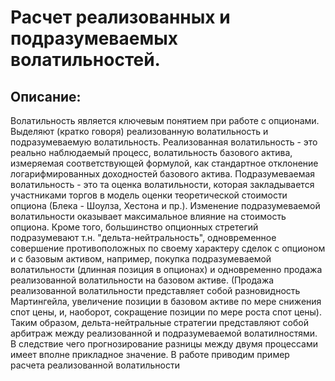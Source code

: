 # Расчет реализованных и подразумеваемых волатильностей.

## Описание:
Волатильность является ключевым понятием при работе с опционами. Выделяют (кратко говоря) реализованную волатильность и подразумеваемую волатильность.
Реализованная волатильность - это реально наблюдаемый процесс, волатильность базового актива, измеряемая соответствующей формулой,
как стандартное отклонение логарифмированных доходностей базового актива. Подразумеваемая волатильность - это та оценка волатильности,
которая закладывается участниками торгов в модель оценки теоретической стоимости опциона (Блека - Шоулза, Хестона и пр.).
Изменение подразумеваемой волатильности оказывает максимальное влияние на стоимость опциона.
Кроме того, большинство опционных стретегий подразумевают т.н. "дельта-нейтральность", одновременное совершение противоположных по своему характеру
сделок с опционом и с базовым активом, например, покупка подразумеваемой волатильности (длинная позиция в опционах) и одновременно продажа реализованной
волатильности на базовом активе. (Продажа реализованной волатильности представляет собой разновидность Мартингейла, увеличение позиции в базовом активе
по мере снижения спот цены, и, наоборот, сокращение позиции по мере роста спот цены). Таким образом, дельта-нейтральные стратегии представляют собой
арбитраж между реализованной и подразумеваемой волатилностями. В следствие чего прогнозирование разницы между двумя процессами имеет вполне прикладное
значение.
В работе приводим пример расчета реализованной волатильности
